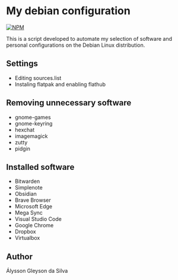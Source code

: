 # My debian configuration

[![NPM](https://img.shields.io/npm/l/react)](https://github.com/alyssongleyson/my-debian-configuration/blob/main/LICENSE)

This is a script developed to automate my selection of software and personal configurations on the Debian Linux distribution.

## Settings
- Editing sources.list
- Instaling flatpak and enabling flathub

## Removing unnecessary software
- gnome-games 
- gnome-keyring 
- hexchat 
- imagemagick 
- zutty 
- pidgin

## Installed software
- Bitwarden
- Simplenote
- Obsidian
- Brave Browser
- Microsoft Edge
- Mega Sync
- Visual Studio Code
- Google Chrome
- Dropbox
- Virtualbox


## Author
Álysson Gleyson da Silva
